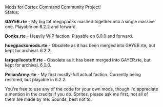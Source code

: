 Mods for Cortex Command Community Project!  
Status:

**GAYER.rte** - My big fat megapacks mashed together into a single massive one. Playable on 6.2.2 and forward.

**Donks.rte** - Heavily WIP faction. Playable on 6.0.0 and forward.

**huegpackomods.rte** - Obsolete as it has been merged into GAYER.rte, but kept for archival. 6.2.2.

**largepileostuff.rte** - Obsolete as it has been merged into GAYER.rte, but kept for archival. 6.0.0.

**PelianArmy.rte** - My first mostly-full actual faction. Currently being restored, but playable in 6.2.2.

You're free to use any of the code for your own mods, though i'd appreciate a mention in the credits if you do. Sprites, please ask me first, not all of them are made by me. Sounds, best not to.
